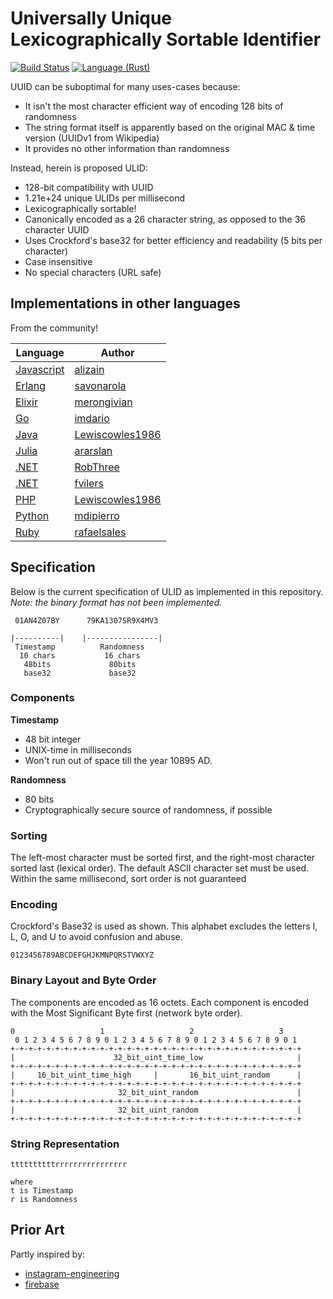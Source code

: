 # Universally Unique Lexicographically Sortable Identifier

[![Build Status](https://travis-ci.org/mmacedoeu/rulid.rs.svg?branch=master)](https://travis-ci.org/mmacedoeu/rulid.rs)
[![Language (Rust)](https://img.shields.io/badge/powered_by-Rust-blue.svg)](http://www.rust-lang.org/)

UUID can be suboptimal for many uses-cases because:

-   It isn't the most character efficient way of encoding 128 bits of randomness
-   The string format itself is apparently based on the original MAC & time version (UUIDv1 from Wikipedia)
-   It provides no other information than randomness

Instead, herein is proposed ULID:

-   128-bit compatibility with UUID
-   1.21e+24 unique ULIDs per millisecond
-   Lexicographically sortable!
-   Canonically encoded as a 26 character string, as opposed to the 36 character UUID
-   Uses Crockford's base32 for better efficiency and readability (5 bits per character)
-   Case insensitive
-   No special characters (URL safe)

## Implementations in other languages

From the community!

| Language | Author |
| -------- | ------ |
| [Javascript](https://github.com/alizain/ulid) | [alizain](https://github.com/alizain) |
| [Erlang](https://github.com/savonarola/ulid) | [savonarola](https://github.com/savonarola) |
| [Elixir](https://github.com/merongivian/ulid) | [merongivian](https://github.com/merongivian) |
| [Go](https://github.com/imdario/go-ulid) | [imdario](https://github.com/imdario/) |
| [Java](https://github.com/Lewiscowles1986/jULID) | [Lewiscowles1986](https://github.com/Lewiscowles1986) |
| [Julia](https://github.com/ararslan/ULID.jl) | [ararslan](https://github.com/ararslan) |
| [.NET](https://github.com/RobThree/NUlid) | [RobThree](https://github.com/RobThree)
| [.NET](https://github.com/fvilers/ulid.net) | [fvilers](https://github.com/fvilers)
| [PHP](https://github.com/Lewiscowles1986/ulid) | [Lewiscowles1986](https://github.com/Lewiscowles1986) |
| [Python](https://github.com/mdipierro/ulid) | [mdipierro](https://github.com/mdipierro) |
| [Ruby](https://github.com/rafaelsales/ulid) | [rafaelsales](https://github.com/rafaelsales) |

## Specification

Below is the current specification of ULID as implemented in this repository. *Note: the binary format has not been implemented.*

```
 01AN4Z07BY      79KA1307SR9X4MV3

|----------|    |----------------|
 Timestamp          Randomness
  10 chars           16 chars
   48bits             80bits
   base32             base32
```

### Components

**Timestamp**
-   48 bit integer
-   UNIX-time in milliseconds
-   Won't run out of space till the year 10895 AD.

**Randomness**
-   80 bits
-   Cryptographically secure source of randomness, if possible

### Sorting

The left-most character must be sorted first, and the right-most character sorted last (lexical order). The default ASCII character set must be used. Within the same millisecond, sort order is not guaranteed

### Encoding

Crockford's Base32 is used as shown. This alphabet excludes the letters I, L, O, and U to avoid confusion and abuse.

```
0123456789ABCDEFGHJKMNPQRSTVWXYZ
```

### Binary Layout and Byte Order

The components are encoded as 16 octets. Each component is encoded with the Most Significant Byte first (network byte order).

```
0                   1                   2                   3
 0 1 2 3 4 5 6 7 8 9 0 1 2 3 4 5 6 7 8 9 0 1 2 3 4 5 6 7 8 9 0 1
+-+-+-+-+-+-+-+-+-+-+-+-+-+-+-+-+-+-+-+-+-+-+-+-+-+-+-+-+-+-+-+-+
|                      32_bit_uint_time_low                     |
+-+-+-+-+-+-+-+-+-+-+-+-+-+-+-+-+-+-+-+-+-+-+-+-+-+-+-+-+-+-+-+-+
|     16_bit_uint_time_high     |       16_bit_uint_random      |
+-+-+-+-+-+-+-+-+-+-+-+-+-+-+-+-+-+-+-+-+-+-+-+-+-+-+-+-+-+-+-+-+
|                       32_bit_uint_random                      |
+-+-+-+-+-+-+-+-+-+-+-+-+-+-+-+-+-+-+-+-+-+-+-+-+-+-+-+-+-+-+-+-+
|                       32_bit_uint_random                      |
+-+-+-+-+-+-+-+-+-+-+-+-+-+-+-+-+-+-+-+-+-+-+-+-+-+-+-+-+-+-+-+-+
```

### String Representation

```
ttttttttttrrrrrrrrrrrrrrrr

where
t is Timestamp
r is Randomness
```

## Prior Art

Partly inspired by:
-   [instagram-engineering](http://instagram-engineering.tumblr.com/post/10853187575/sharding-ids-at-instagram)
-   [firebase](https://firebase.googleblog.com/2015/02/the-2120-ways-to-ensure-unique_68.html)

